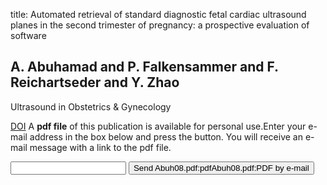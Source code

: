 title: Automated retrieval of standard diagnostic fetal cardiac ultrasound planes in the second trimester of pregnancy: a prospective evaluation of software

## A. Abuhamad and P. Falkensammer and F. Reichartseder and Y. Zhao
Ultrasound in Obstetrics & Gynecology

<a href="https://doi.org/10.1002/uog.5228">DOI</a>
A <b>pdf file</b> of this publication is available for personal use.Enter your e-mail address in the box below and press the button. You will receive an e-mail message with a link to the pdf file.
<form action="sender.php">  <input type="text" name="email">  <input type="submit" value="Send Abuh08.pdf:pdfAbuh08.pdf:PDF by e-mail"></form>